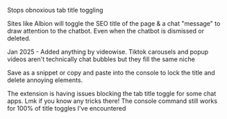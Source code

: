 Stops obnoxious tab title toggling

Sites like Albion will toggle the SEO title of the page & a chat "message" to draw attention to the chatbot. Even when the chatbot is dismissed or deleted. 

Jan 2025 - Added anything by videowise. Tiktok carousels and popup videos aren't technically chat bubbles but they fill the same niche

Save as a snippet or copy and paste into the console to lock the title and delete annoying elements.

The extension is having issues blocking the tab title toggle for some chat apps. Lmk if you know any tricks there! The console command still works for 100% of title toggles I've encountered
